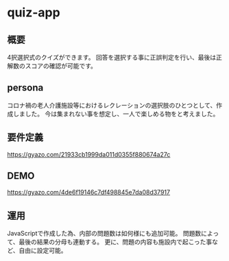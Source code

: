 # quiz-app

## 概要
4択選択式のクイズができます。
回答を選択する事に正誤判定を行い、最後は正解数のスコアの確認が可能です。

## persona
コロナ禍の老人介護施設等におけるレクレーションの選択肢のひとつとして、作成しました。
今は集まれない事を想定し、一人で楽しめる物をと考えました。

## 要件定義
https://gyazo.com/21933cb1999da011d0355f880674a27c

## DEMO
https://gyazo.com/4de6f19146c7df498845e7da08d37917

## 運用
JavaScriptで作成した為、内部の問題数は如何様にも追加可能。
問題数によって、最後の結果の分母も連動する。
更に、問題の内容も施設内で起こった事など、自由に設定可能。
